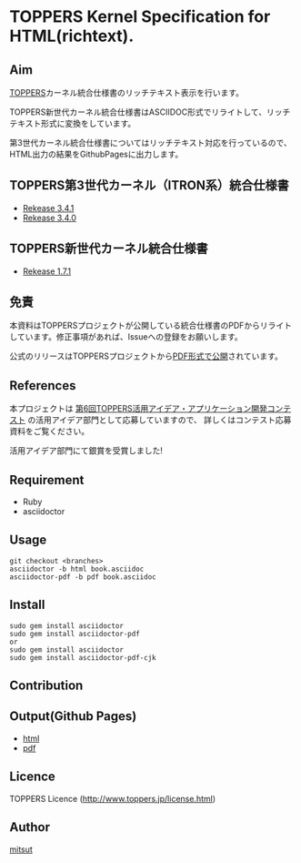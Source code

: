 TOPPERS Kernel Specification for HTML(richtext).
====

## Aim
[TOPPERS](https://www.toppers.jp/)カーネル統合仕様書のリッチテキスト表示を行います。

TOPPERS新世代カーネル統合仕様書はASCIIDOC形式でリライトして、リッチテキスト形式に変換をしています。

第3世代カーネル統合仕様書についてはリッチテキスト対応を行っているので、HTML出力の結果をGithubPagesに出力します。

## TOPPERS第3世代カーネル（ITRON系）統合仕様書

* [Rekease 3.4.1](https://mitsut.github.io/toppers_kernel_spec/tgki_spec-341.html)
* [Rekease 3.4.0](https://mitsut.github.io/toppers_kernel_spec/tgki_spec-340.html)

## TOPPERS新世代カーネル統合仕様書

* [Rekease 1.7.1](https://mitsut.github.io/toppers_kernel_spec/ngki_spec-171.html)

## 免責
本資料はTOPPERSプロジェクトが公開している統合仕様書のPDFからリライトしています。修正事項があれば、Issueへの登録をお願いします。

公式のリリースはTOPPERSプロジェクトから[PDF形式で公開](https://www.toppers.jp/documents.html)されています。

## References
本プロジェクトは [第6回TOPPERS活用アイデア・アプリケーション開発コンテスト](https://www.toppers.jp/contest.html#2016) の活用アイデア部門として応募していますので、
詳しくはコンテスト応募資料をご覧ください。

活用アイデア部門にて銀賞を受賞しました!

## Requirement

* Ruby
* asciidoctor

## Usage

    git checkout <branches>
    asciidoctor -b html book.asciidoc
    asciidoctor-pdf -b pdf book.asciidoc

## Install

    sudo gem install asciidoctor
    sudo gem install asciidoctor-pdf
    or
    sudo gem install asciidoctor
    sudo gem install asciidoctor-pdf-cjk

## Contribution

## Output(Github Pages)

* [html](https://mitsut.github.io/toppers_kernel_spec/)
* [pdf](https://mitsut.github.io/toppers_kernel_spec/book.pdf)

## Licence

TOPPERS Licence (http://www.toppers.jp/license.html)

## Author

[mitsut](https://github.com/mitsut)
